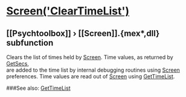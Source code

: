 # [Screen('ClearTimeList')](Screen-ClearTimeList) 
## [[Psychtoolbox]] &#8250; [[Screen]].{mex*,dll} subfunction


Clears the list of times held by [Screen](Screen).  Time values, as returned by [GetSecs](GetSecs),  
are added to the time list by internal debugging routines using [Screen](Screen)  
preferences. Time values are read out of [Screen](Screen) using [GetTimeList](GetTimeList).   


###See also:
[GetTimeList](Screen-GetTimeList)
